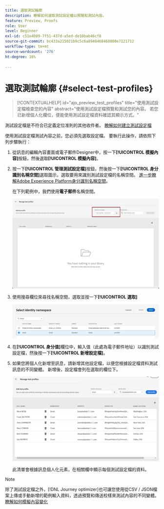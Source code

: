 ```yaml
---
title: 選取測試輪廓
description: 瞭解如何選取測試設定檔以預覽和測試內容。
feature: Preview, Proofs
role: User
level: Beginner
exl-id: c51e4089-7f51-437d-a5ed-de10bab46cf8
source-git-commit: bc433a215021b9c5c6a8948468468808e7121712
workflow-type: tm+mt
source-wordcount: '276'
ht-degree: 16%

---
```


# 選取測試輪廓 {#select-test-profiles}

>[!CONTEXTUALHELP]
>id="ajo_preview_test_profiles"
>title="使用測試設定檔檢查您的內容"
>abstract="使用測試設定檔預覽和測試您的內容。 若您已新增個人化欄位，便能使用測試設定檔資料確認其顯示方式。"

測試設定檔是不符合已定義定位准則的其他收件者。 [瞭解如何建立測試設定檔](../audience/creating-test-profiles.md)

使用測試設定檔測試內容之前，您必須先選取設定檔。 要執行此操作，請依照下列步驟執行：

1. 從訊息的編輯內容畫面或電子郵件Designer中，按一下&#x200B;**[!UICONTROL 模擬內容]**&#x200B;按鈕，然後選取&#x200B;**[!UICONTROL 模擬內容]**。

1. 按一下&#x200B;**[!UICONTROL 管理測試設定檔]**&#x200B;按鈕，然後按一下&#x200B;**[!UICONTROL 身分識別名稱空間]**&#x200B;選取圖示，選取要用來識別測試設定檔的名稱空間。 [進一步瞭解Adobe Experience Platform身分識別名稱空間](../audience/get-started-identity.md)。

   在下列範例中，我們使用&#x200B;**電子郵件**&#x200B;名稱空間。

   ![](../email/assets/previewselect-namespace.png)

1. 使用搜尋欄位來尋找名稱空間，選取並按一下&#x200B;**[!UICONTROL 選取]**

   ![](../email/assets/preview-email-namespace.png)

1. 在&#x200B;**[!UICONTROL 身分值]**&#x200B;欄位中，輸入值（此處為電子郵件地址）以識別測試設定檔，然後按一下&#x200B;**[!UICONTROL 新增設定檔]**。

   <!--![](assets/preview-identity-value.png)-->

1. 如果您將個人化新增至訊息，請新增其他設定檔，以便您根據設定檔資料測試訊息的不同變體。 新增後，設定檔會列在選取的欄位下。

   ![](../email/assets/preview-profile-list.png)

   此清單會根據訊息個人化元素，在相關欄中顯示每個測試設定檔的資料。

>[!NOTE]
>
>除了測試設定檔之外，[!DNL Journey optimizer]也可讓您使用從CSV / JSON檔案上傳或手動新增的範例輸入資料，透過預覽和傳送校樣來測試內容的不同變體。 [瞭解如何模擬內容變化](../test-approve/simulate-sample-input.md)
